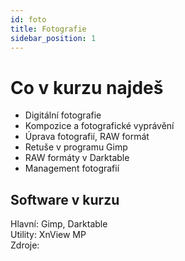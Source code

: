 ```yaml
---
id: foto
title: Fotografie
sidebar_position: 1
---
```


# Co v kurzu najdeš

- Digitální fotografie
- Kompozice a fotografické vyprávění
- Úprava fotografií, RAW formát
- Retuše v programu Gimp
- RAW formáty v Darktable
- Management fotografií


## Software v kurzu

Hlavní: Gimp, Darktable  
Utility: XnView MP  
Zdroje:

